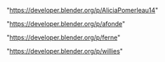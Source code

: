 "https://developer.blender.org/p/AliciaPomerleau14"

"https://developer.blender.org/p/afonde"

"https://developer.blender.org/p/ferne"

"https://developer.blender.org/p/willies"


